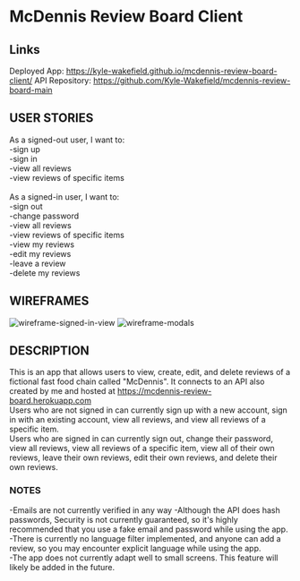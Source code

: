 # McDennis Review Board Client

## Links
Deployed App: https://kyle-wakefield.github.io/mcdennis-review-board-client/
API Repository: https://github.com/Kyle-Wakefield/mcdennis-review-board-main

## USER STORIES
As a signed-out user, I want to:\
-sign up\
-sign in\
-view all reviews\
-view reviews of specific items\
\
As a signed-in user, I want to:\
-sign out\
-change password\
-view all reviews\
-view reviews of specific items\
-view my reviews\
-edit my reviews\
-leave a review\
-delete my reviews

## WIREFRAMES
![wireframe-signed-in-view](https://media.git.generalassemb.ly/user/35162/files/d78bf580-a296-11eb-8f3c-318d8b98c1bd)
![wireframe-modals](https://media.git.generalassemb.ly/user/35162/files/d9ee4f80-a296-11eb-88ca-8e9831f56653)

## DESCRIPTION
This is an app that allows users to view, create, edit, and delete reviews of a fictional fast food chain called "McDennis". It connects to an API also created by me and hosted at https://mcdennis-review-board.herokuapp.com \
Users who are not signed in can currently sign up with a new account, sign in with an existing account, view all reviews, and view all reviews of a specific item.\
Users who are signed in can currently sign out, change their password, view all reviews, view all reviews of a specific item, view all of their own reviews, leave their own reviews, edit their own reviews, and delete their own reviews.

### NOTES
-Emails are not currently verified in any way
-Although the API does hash passwords, Security is not currently guaranteed, so it's highly recommended that you use a fake email and password while using the app.\
-There is currently no language filter implemented, and anyone can add a review, so you may encounter explicit language while using the app.\
-The app does not currently adapt well to small screens. This feature will likely be added in the future.
